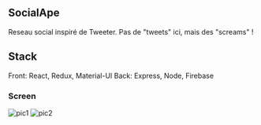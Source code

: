 
## SocialApe 
Reseau social inspiré de Tweeter. Pas de "tweets" ici, mais des "screams" !

## Stack

Front: React, Redux, Material-UI
Back: Express, Node, Firebase

### Screen
![pic1](https://i.ibb.co/zQKdx2L/notif.png)
![pic2](https://i.ibb.co/N1LJ8Rr/Home.jpg)

